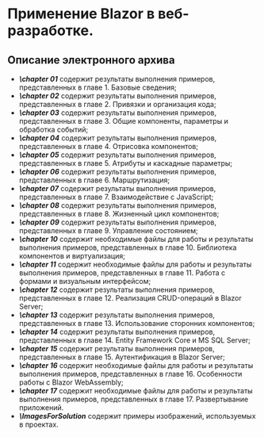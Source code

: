# Применение Blazor в веб-разработке.
## Описание электронного архива
* ***\chapter 01*** содержит результаты выполнения примеров, представленных в главе 1. Базовые сведения;
* ***\chapter 02*** содержит результаты выполнения примеров, представленных в главе 2. Привязки и организация кода;
* ***\chapter 03*** содержит результаты выполнения примеров, представленных в главе 3. Общие компоненты, параметры и обработка событий;
* ***\chapter 04*** содержит результаты выполнения примеров, представленных в главе 4. Отрисовка компонентов;
* ***\chapter 05*** содержит результаты выполнения примеров, представленных в главе 5. Атрибуты и каскадные параметры;
* ***\chapter 06*** содержит результаты выполнения примеров, представленных в главе 6. Маршрутизация;
* ***\chapter 07*** содержит результаты выполнения примеров, представленных в главе 7. Взаимодействие с JavaScript;
* ***\chapter 08*** содержит результаты выполнения примеров, представленных в главе 8. Жизненный цикл компонентов;
* ***\chapter 09*** содержит результаты выполнения примеров, представленных в главе 9. Управление состоянием;
* ***\chapter 10*** содержит необходимые файлы для работы и результаты выполнения примеров, представленных в главе 10. Библиотека компонентов и виртуализация;
* ***\chapter 11*** содержит необходимые файлы для работы и результаты выполнения примеров, представленных в главе 11. Работа с формами и визуальным интерфейсом;
* ***\chapter 12*** содержит результаты выполнения примеров, представленных в главе 12. Реализация CRUD-операций в Blazor Server;
* ***\chapter 13*** содержит результаты выполнения примеров, представленных в главе 13. Использование сторонних компонентов;
* ***\chapter 14*** содержит результаты выполнения примеров, представленных в главе 14. Entity Framework Core и MS SQL Server;
* ***\chapter 15*** содержит результаты выполнения примеров, представленных в главе 15. Аутентификация в Blazor Server;
* ***\chapter 16*** содержит необходимые файлы для работы и результаты выполнения примеров, представленных в главе 16. Особенности работы с Blazor WebAssembly;
* ***\chapter 17*** содержит необходимые файлы для работы и результаты выполнения примеров, представленных в главе 17. Развертывание приложений.
* ***\ImagesForSolution*** содержит примеры изображений, используемых в проектах.
